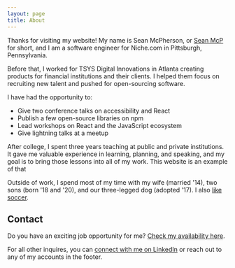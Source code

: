```yaml
---
layout: page
title: About
---
```


<!-- <img src="/img/seanmcp.fun.jpg" alt="A photo of Sean McPherson (SeanMcP) smiling" width="120" style="float:right;max-width:45vw;padding:0 0 1rem 1rem;"> -->

Thanks for visiting my website! My name is Sean McPherson, or [Sean McP](../articles/how-to-pronounce-my-name) for short, and I am a software engineer for Niche.com in Pittsburgh, Pennsylvania.

Before that, I worked for TSYS Digital Innovations in Atlanta creating products for financial institutions and their clients. I helped them focus on recruiting new talent and pushed for open-sourcing software.

I have had the opportunity to:

- Give two conference talks on accessibility and React
- Publish a few open-source libraries on npm
- Lead workshops on React and the JavaScript ecosystem
- Give lightning talks at a meetup

After college, I spent three years teaching at public and private institutions. It gave me valuable experience in learning, planning, and speaking, and my goal is to bring those lessons into all of my work. This website is an example of that

Outside of work, I spend most of my time with my wife (married '14), two sons (born '18 and '20), and our three-legged dog (adopted '17). I also [like soccer](../soccer).
<!-- 
## My journey

Born and raised in State College, Pennsylvania, I graduated from Edinboro University with a degree in Middle-level Education. After working for three years as a teacher in Pennsylvania and Georgia, I decided to switch careers.

I enrolled in The Iron Yard, a coding bootcamp in Atlanta and graduated with a certificate in front-end engineering with React. I worked at TSYS Digital Innovations in Alpharetta, GA for a year and half before moving back to Pennsylvania to take a position with Niche.com in Pittsburgh.

When I'm not coding at work and at home, I enjoy spending time with my wife (married '14), son (born '18), and three-legged dog (adopted '17). We like to play board games and [would love to hear your recommendations](https://twitter.com/snmcp). -->

## Contact

Do you have an exciting job opportunity for me? [Check my availability here](https://seanmcp.github.io/areyoulookingforwork).

For all other inquires, you can [connect with me on LinkedIn](https://linkedin.com/in/seanmcp) or reach out to any of my accounts in the footer.
